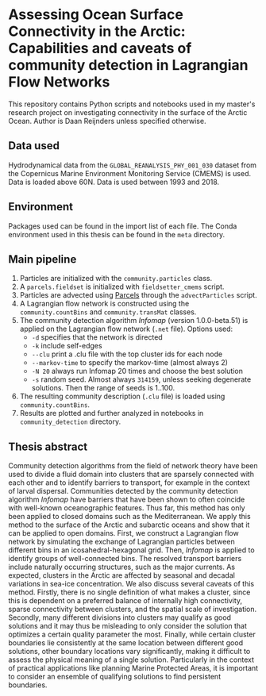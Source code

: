# Assessing Ocean Surface Connectivity in the Arctic: Capabilities and caveats of community detection in Lagrangian Flow Networks

This repository contains Python scripts and notebooks used in my master's research project on investigating connectivity in the surface of the Arctic Ocean. Author is Daan Reijnders unless specified otherwise.

## Data used
Hydrodynamical data from the `GLOBAL_REANALYSIS_PHY_001_030` dataset from the Copernicus Marine Environment Monitoring Service (CMEMS) is used. Data is loaded above 60N. Data is used between 1993 and 2018.

## Environment
Packages used can be found in the import list of each file. The Conda environment used in this thesis can be found in the `meta` directory. 

## Main pipeline
1. Particles are initialized with the `community.particles` class.
2. A `parcels.fieldset` is initialized with `fieldsetter_cmems` script.
3. Particles are advected using [Parcels](https://github.com/OceanParcels/parcels) through the `advectParticles` script.
4. A Lagrangian flow network is constructed using the `community.countBins` and `community.transMat` classes.
5. The community detection algorithm *Infomap* (version 1.0.0-beta.51) is applied on the Lagrangian flow network (`.net` file). Options used:
    * `-d` specifies that the network is directed
    * `-k` include self-edges
    * `--clu` print a .clu file with the top cluster ids for each node
    * `--markov-time` to specify the markov-time (almost always 2)
    * `-N 20` always run Infomap 20 times and choose the best solution
    * `-s` random seed. Almost always `314159`, unless seeking degenerate solutions. Then the range of seeds is 1..100.
6. The resulting community description (`.clu` file) is loaded using `community.countBins`.
7. Results are plotted and further analyzed in notebooks in `community_detection` directory.

## Thesis abstract
Community detection algorithms from the field of network theory have been used to divide a fluid domain into clusters that are sparsely connected with each other and to identify barriers to transport, for example in the context of larval dispersal. Communities detected by the community detection algorithm *Infomap* have barriers that have been shown to often coincide with well-known oceanographic features. Thus far, this method has only been applied to closed domains such as the Mediterranean. We apply this method to the surface of the Arctic and subarctic oceans and show that it can be applied to open domains. First, we construct a Lagrangian flow network by simulating the exchange of Lagrangian particles between different bins in an icosahedral-hexagonal grid. Then, *Infomap* is applied to identify groups of well-connected bins. The resolved transport barriers include naturally occurring structures, such as the major currents. As expected, clusters in the Arctic are affected by seasonal and decadal variations in sea-ice concentration. We also discuss several caveats of this method. Firstly, there is no single definition of what makes a cluster, since this is dependent on a preferred balance of internally high connectivity, sparse connectivity between clusters, and the spatial scale of investigation. Secondly, many different divisions into clusters may qualify as good solutions and it may thus be misleading to only consider the solution that optimizes a certain quality parameter the most. Finally, while certain cluster boundaries lie consistently at the same location between different good solutions, other boundary locations vary significantly, making it difficult to assess the physical meaning of a single solution. Particularly in the context of practical applications like planning Marine Protected Areas, it is important to consider an ensemble of qualifying solutions to find persistent boundaries.
